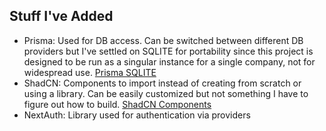 ## Stuff I've Added

- Prisma: Used for DB access. Can be switched between different DB providers but I've settled on SQLITE for portability since this project is designed to be run as a singular instance for a single company, not for widespread use. [Prisma SQLITE](https://www.prisma.io/docs/orm/overview/databases/sqlite)
- ShadCN: Components to import instead of creating from scratch or using a library. Can be easily customized but not something I have to figure out how to build. [ShadCN Components](https://ui.shadcn.com/docs/components/)
- NextAuth: Library used for authentication via providers

